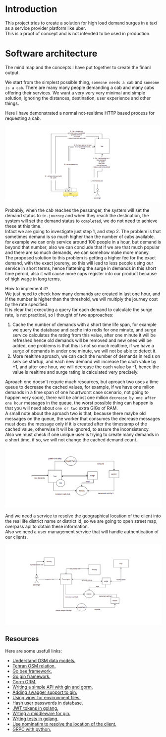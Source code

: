 # Introduction

This project tries to create a solution for high load demand surges in a taxi as a service provider platform like uber.  
This is a proof of concept and is not intended to be used in production.

# Software architecture

The mind map and the concepts I have put together to create the finanl output.    

We start from the simplest possible thing, `someone needs a cab` and `someone is a cab`. There are many many people demanding a cab and many cabs offering their services. We want a very very very minimal and simple solution, ignoring the distances, destination, user experience and other things.  

Here I have demonstrated a normal not-realtime HTTP based process for requesting a cab.

![simple request response](./docs/images/simple-cycle.png)

Probably, when the cab reaches the pessanger, the system will set the demand status to `in-journey` and when they reach the destination, the system will set the demand status to `completed`, we do not need to achieve these at this time.   
Infact we are going to investigate just step 1, and step 2. The problem is that sometimes demand is so much higher than the number of cabs available. for example we can only service around 100 people in a hour, but demand is beyond that number, also we can conclude that if we are that much popular and there are so much demands, we can somehow make more money.  
The proposed solution to this problem is getting a higher fee for the exact demand, with the exact joureny, so this will lead to less people using our service in short terms, hence flattening the surge in demands in this short time peroid, also it will cause more caps register into our product because of high wage in long terms.   

How to implement it?  
We just need to check how many demands are created in last one hour, and if the number is higher than the threshold, we will multiply the journey cost by the rate specified.  
It is clear that executing a query for each demand to calculate the surge rate, is not practical, so I thought of two approaches: 
1. Cache the number of demands with a short time life span, for example we query the database and cache into redis for one minute, and surge service calculates the rating from this value, after one minute it will be refreshed hence old demands will be removed and new ones will be added, one problems is that this is not so much realtime, if we have a surge of demands in under one minute, we will not be able to detect it.  
2. More realtime aproach, we can cach the number of demands in redis on service startup, and each new demand will increase the cach value by +1, and after one hour, we will decrease the cach value by -1, hence the value is realtime and surge rating is calculated very precisely.   

Aproach one doesn't requrie much resources, but aproach two uses a time queue to decrease the cached values, for example, if we have one milion demands in a time span of one hour(worst case scenario, not going to happen very soon), there will be almost one milion `decrease by one after one hour` messages in the queue, the worst possible thing can happen is that you will need about `one or two` extra GIGs of RAM.  
A small note about the aproach two is that, because there maybe old messages on the queue, the worker that consumes the decrease messages must does the message only if it is created after the timestamp of the cached value, otherwise it will be ignored, to assure the inconsistency.  
Also we must check if one unique user is trying to create many demands in a short time, if so, we will not change the cached demand count.  

![surge service basic](./docs/images/surge-basic.png)

And we need a service to resolve the geographical location of the client into the real life district name or district id, so we are going to open street map, overpass api to obtain these information.  
Also we need a user management service that will handle authentication of our clients.  

![overal design](./docs/images/design.png)

## Resources

Here are some usefull links:  
- [Understand OSM data models.](https://wiki.openstreetmap.org/wiki/Elements)  
- [Tehran OSM relation.](https://www.openstreetmap.org/relation/6663864#map=12/35.7398/51.4933)  
- [Go bee framework.](https://beego.vip/docs/intro/)  
- [Go gin framework.](https://github.com/gin-gonic/gin)  
- [Gorm ORM.](https://github.com/go-gorm/gorm)  
- [Writing a simple API with gin and gorm.](https://blog.logrocket.com/how-to-build-a-rest-api-with-golang-using-gin-and-gorm/)  
- [Adding swagger support to gin.](https://github.com/swaggo/swag)  
- [Using viper for environment files.](https://github.com/spf13/viper)  
- [Hash user passwords in database.](https://pkg.go.dev/golang.org/x/crypto/bcrypt)  
- [JWT tokens in golang.](https://github.com/golang-jwt/jwt)  
- [Wrting a middleware for gin.](https://sosedoff.com/2014/12/21/gin-middleware.html)  
- [Wrting tests in golang.](https://www.digitalocean.com/community/tutorials/how-to-write-unit-tests-in-go-using-go-test-and-the-testing-package)  
- [Use nominatim to resolve the location of the client.](https://nominatim.org/release-docs/develop/api/Reverse/)  
- [GRPC with python.](https://realpython.com/python-microservices-grpc/)  

